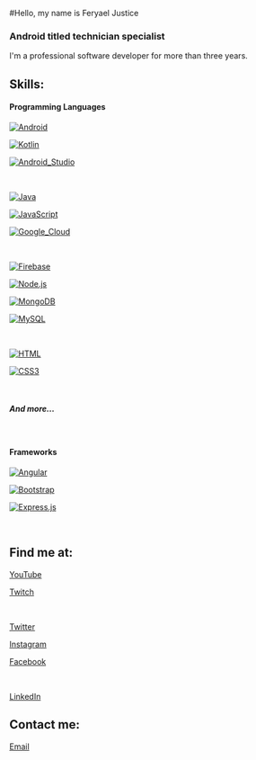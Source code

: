#Hello, my name is Feryael Justice
### Android titled technician specialist

I'm a professional software developer for more than three years.

## Skills:
#### Programming Languages

[![Android](https://img.shields.io/badge/Android-3DDC84?style=for-the-badge&logo=android&logoColor=white&labelColor=101010)](#)

[![Kotlin](https://img.shields.io/badge/Kotlin-0095D5?style=for-the-badge&logo=kotlin&logoColor=white&labelColor=101010)](#)

[![Android_Studio](https://img.shields.io/badge/Android_Studio-3DDC84?style=for-the-badge&logo=android-studio&logoColor=white&labelColor=101010)](#)

</br>

[![Java](https://img.shields.io/badge/Java-007396?style=for-the-badge&logo=java&logoColor=white&labelColor=101010)](#)

[![JavaScript](https://img.shields.io/badge/JavaScript-F7DF1E?style=for-the-badge&logo=javascript&logoColor=white&labelColor=101010)](#)

[![Google_Cloud](https://img.shields.io/badge/Google_Cloud-4285F4?style=for-the-badge&logo=google_cloud&logoColor=white&labelColor=101010)](#)

</br>

[![Firebase](https://img.shields.io/badge/Firebase-FFCA28?style=for-the-badge&logo=firebase&logoColor=white&labelColor=101010)](#)

[![Node.js](https://img.shields.io/badge/Node.JS-339933?style=for-the-badge&logo=node.js&logoColor=white&labelColor=101010)](#)

[![MongoDB](https://img.shields.io/badge/MongoDB-47A248?style=for-the-badge&logo=mongodb&logoColor=white&labelColor=101010)](#)

[![MySQL](https://img.shields.io/badge/MySQL-4479A1?style=for-the-badge&logo=mysql&logoColor=white&labelColor=101010)](#)

</br>

[![HTML](https://img.shields.io/badge/html5%20-%23E34F26.svg?&style=for-the-badge&logo=html5&logoColor=white&labelColor=101010)](#)

[![CSS3](https://img.shields.io/badge/css3%20-%231572B6.svg?&style=for-the-badge&logo=css3&logoColor=white&labelColor=101010)](#)

</br>

##### And more...

</br>

#### Frameworks

[![Angular](https://img.shields.io/badge/angular%20-%23DD0031.svg?&style=for-the-badge&logo=angular&logoColor=white&labelColor=101010)](#)

[![Bootstrap](https://img.shields.io/badge/bootstrap%20-%23563D7C.svg?&style=for-the-badge&logo=bootstrap&logoColor=white&labelColor=101010)](#)

[![Express.js](https://img.shields.io/badge/express.js%20-%23404d59.svg?&style=for-the-badge&labelColor=101010)](#)

</br>

## Find me at:

[YouTube](https://www.youtube.com/user/feraelify1)

[Twitch](https://www.twitch.tv/feryaeljustice)

</br>

[Twitter](https://twitter.com/FeryaelJusDJ)

[Instagram](https://instagram.com/feryaeljustice)

[Facebook](https://facebook.com/feryael99)

</br>

[LinkedIn](https://www.linkedin.com/in/feryael-justice)

## Contact me:

[Email](mailto:nano9gs@hotmail.es)
